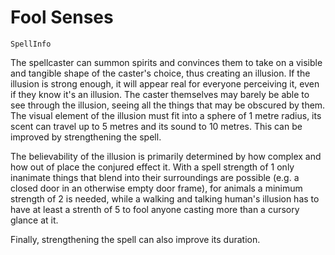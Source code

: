 # Fool Senses

`SpellInfo`

The spellcaster can summon spirits and convinces them to take on a visible and tangible shape of the caster's choice, thus creating an illusion. If the illusion is strong enough, it will appear real for everyone perceiving it, even if they know it's an illusion. The caster themselves may barely be able to see through the illusion, seeing all the things that may be obscured by them. The visual element of the illusion must fit into a sphere of 1 metre radius, its scent can travel up to 5 metres and its sound to 10 metres. This can be improved by strengthening the spell.

The believability of the illusion is primarily determined by how complex and how out of place the conjured effect it. With a spell strength of 1 only inanimate things that blend into their surroundings are possible (e.g. a closed door in an otherwise empty door frame), for animals a minimum strength of 2 is needed, while a walking and talking human's illusion has to have at least a strenth of 5 to fool anyone casting more than a cursory glance at it.

Finally, strengthening the spell can also improve its duration.